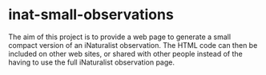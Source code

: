 # inat-small-observations
The aim of this project is to provide a web page to generate a small compact version of an iNaturalist observation. The HTML code can then be included on other web sites, or shared with other people instead of the having to use the full iNaturalist observation page.
